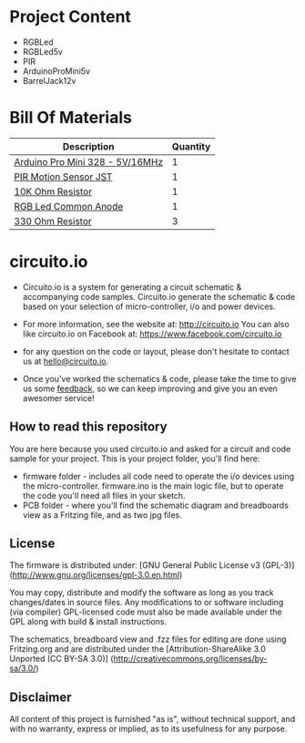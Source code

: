 Project Content
===============
*	RGBLed
*	RGBLed5v
*	PIR
*	ArduinoProMini5v
*	BarrelJack12v

Bill Of Materials
===
|Description|Quantity|
|-----------|--------|
[Arduino Pro Mini 328 - 5V/16MHz](https://www.sparkfun.com/products/11113)|1
[PIR Motion Sensor JST](https://www.sparkfun.com/products/13285)|1
[10K Ohm Resistor](https://www.sparkfun.com/products/8374)|1
[RGB Led Common Anode](https://www.sparkfun.com/products/10820)|1
[330 Ohm Resistor](https://www.sparkfun.com/products/8377)|3


circuito.io
===========

* Circuito.io is a system for generating a circuit schematic & accompanying code samples.
Circuito.io generate the schematic & code based on your selection of micro-controller, i/o and power devices.

* For more information, see the website at: http://circuito.io
You can also like circuito.io on Facebook at: https://www.facebook.com/circuito.io

* for any question on the code or layout, please don't hesitate to contact us at hello@circuito.io.

* Once you've worked the schematics & code, please take the time to give us some [feedback](https://circuito.typeform.com/to/pfKypx), so we can keep improving and give you an even awesomer service!


How to read this repository
---------------------------
You are here because you used circuito.io and asked for a circuit and code sample for your project.
This is your project folder, you'll find here:
* firmware folder - includes all code need to operate the i/o devices using the micro-controller. firmware.ino is the main logic file, but to operate the code you'll need all files in your sketch.
* PCB folder - where you'll find the schematic diagram and breadboards view as a Fritzing file, and as two jpg files.

License
-------
The firmware is distributed under:
[GNU General Public License v3 (GPL-3)] (http://www.gnu.org/licenses/gpl-3.0.en.html)

You may copy, distribute and modify the software as long as you track changes/dates in source files. 
Any modifications to or software including (via compiler) GPL-licensed code must also be made available under the GPL 
along with build & install instructions.

The schematics, breadboard view and .fzz files for editing are done using Fritzing.org and are distributed under the 
[Attribution-ShareAlike 3.0 Unported (CC BY-SA 3.0)] (http://creativecommons.org/licenses/by-sa/3.0/)

Disclaimer
----------
All content of this project is furnished "as is", without technical support, and with no
warranty, express or implied, as to its usefulness for any purpose.
